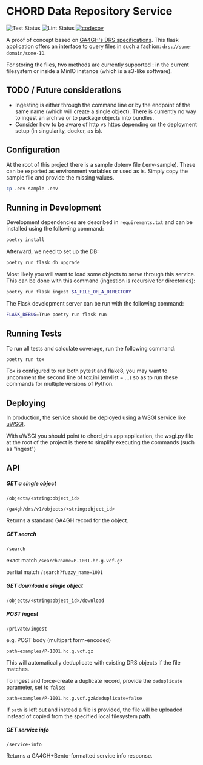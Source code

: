 # CHORD Data Repository Service

![Test Status](https://github.com/c3g/chord_drs/workflows/Test/badge.svg)
![Lint Status](https://github.com/c3g/chord_drs/workflows/Lint/badge.svg)
[![codecov](https://codecov.io/gh/c3g/chord_drs/branch/master/graph/badge.svg)](https://codecov.io/gh/c3g/chord_drs)

A proof of concept based on [GA4GH's DRS specifications](https://ga4gh.github.io/data-repository-service-schemas/preview/release/drs-1.0.0/docs/).
This flask application offers an interface to query files in such 
a fashion: `drs://some-domain/some-ID`.

For storing the files, two methods are currently supported : in the current filesystem
or inside a MinIO instance (which is a s3-like software).


## TODO / Future considerations

 - Ingesting is either through the command line or by the endpoint of the same name
 (which will create a single object). There is currently no way to ingest an archive
 or to package objects into bundles.
 - Consider how to be aware of http vs https depending on the deployment setup
 (in singularity, docker, as is).


## Configuration

At the root of this project there is a sample dotenv file (.env-sample). These can be
exported as environment variables or used as is. Simply copy the sample file and
provide the missing values.

```bash
cp .env-sample .env
```


## Running in Development

Development dependencies are described in `requirements.txt` and can be
installed using the following command:

```bash
poetry install
```

Afterward, we need to set up the DB:

```bash
poetry run flask db upgrade
```

Most likely you will want to load some objects to serve through this service.
This can be done with this command (ingestion is recursive for directories):

```bash
poetry run flask ingest $A_FILE_OR_A_DIRECTORY
```

The Flask development server can be run with the following command:

```bash
FLASK_DEBUG=True poetry run flask run
```


## Running Tests

To run all tests and calculate coverage, run the following command:

```bash
poetry run tox
```

Tox is configured to run both pytest and flake8, you may want to uncomment
the second line of tox.ini (envlist = ...) so as to run these commands
for multiple versions of Python.


## Deploying

In production, the service should be deployed using a WSGI service like
[uWSGI](https://uwsgi-docs.readthedocs.io/en/latest/).

With uWSGI you should point to chord_drs.app:application, the wsgi.py file
at the root of the project is there to simplify executing the commands (such
as "ingest")


## API

##### GET a single object

`/objects/<string:object_id>`

`/ga4gh/drs/v1/objects/<string:object_id>`

Returns a standard GA4GH record for the object.

##### GET search

`/search`

exact match `/search?name=P-1001.hc.g.vcf.gz` 

partial match `/search?fuzzy_name=1001`

##### GET download a single object

`/objects/<string:object_id>/download`


##### POST ingest

`/private/ingest`

e.g. POST body (multipart form-encoded)

```
path=examples/P-1001.hc.g.vcf.gz
```

This will automatically deduplicate with existing DRS objects if the file matches.

To ingest and force-create a duplicate record, provide the `deduplicate` parameter, set to `false`:

```
path=examples/P-1001.hc.g.vcf.gz&deduplicate=false
```

If `path` is left out and instead a file is provided, the file will be uploaded instead
of copied from the specified local filesystem path.


##### GET service info

`/service-info`

Returns a GA4GH+Bento-formatted service info response.
